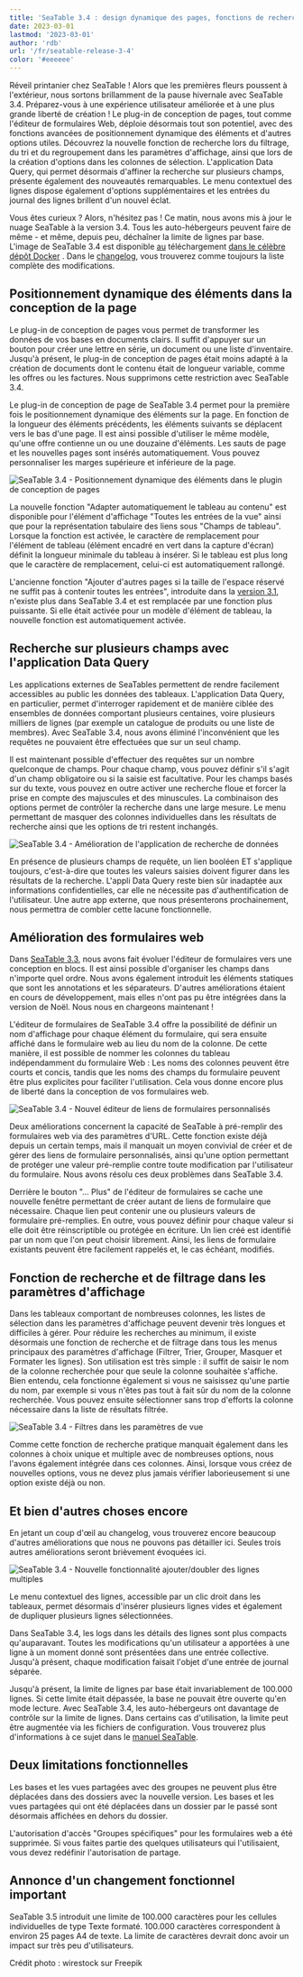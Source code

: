 ```yaml
---
title: 'SeaTable 3.4 : design dynamique des pages, fonctions de recherche supplémentaires et amélioration des formulaires web'
date: 2023-03-01
lastmod: '2023-03-01'
author: 'rdb'
url: '/fr/seatable-release-3-4'
color: '#eeeeee'
---
```


Réveil printanier chez SeaTable ! Alors que les premières fleurs poussent à l'extérieur, nous sortons brillamment de la pause hivernale avec SeaTable 3.4. Préparez-vous à une expérience utilisateur améliorée et à une plus grande liberté de création ! Le plug-in de conception de pages, tout comme l'éditeur de formulaires Web, déploie désormais tout son potentiel, avec des fonctions avancées de positionnement dynamique des éléments et d'autres options utiles. Découvrez la nouvelle fonction de recherche lors du filtrage, du tri et du regroupement dans les paramètres d'affichage, ainsi que lors de la création d'options dans les colonnes de sélection. L'application Data Query, qui permet désormais d'affiner la recherche sur plusieurs champs, présente également des nouveautés remarquables. Le menu contextuel des lignes dispose également d'options supplémentaires et les entrées du journal des lignes brillent d'un nouvel éclat.

Vous êtes curieux ? Alors, n'hésitez pas ! Ce matin, nous avons mis à jour le nuage SeaTable à la version 3.4. Tous les auto-hébergeurs peuvent faire de même - et même, depuis peu, déchaîner la limite de lignes par base. L'image de SeaTable 3.4 est disponible [au](https://hub.docker.com/r/seatable/seatable-enterprise) téléchargement [dans le célèbre dépôt Docker](https://hub.docker.com/r/seatable/seatable-enterprise) . Dans le [changelog](https://seatable.io/fr/seatable-release-3-4/), vous trouverez comme toujours la liste complète des modifications.

## Positionnement dynamique des éléments dans la conception de la page

Le plug-in de conception de pages vous permet de transformer les données de vos bases en documents clairs. Il suffit d'appuyer sur un bouton pour créer une lettre en série, un document ou une liste d'inventaire. Jusqu'à présent, le plug-in de conception de pages était moins adapté à la création de documents dont le contenu était de longueur variable, comme les offres ou les factures. Nous supprimons cette restriction avec SeaTable 3.4.

Le plug-in de conception de page de SeaTable 3.4 permet pour la première fois le positionnement dynamique des éléments sur la page. En fonction de la longueur des éléments précédents, les éléments suivants se déplacent vers le bas d'une page. Il est ainsi possible d'utiliser le même modèle, qu'une offre contienne un ou une douzaine d'éléments. Les sauts de page et les nouvelles pages sont insérés automatiquement. Vous pouvez personnaliser les marges supérieure et inférieure de la page.

![SeaTable 3.4 - Positionnement dynamique des éléments dans le plugin de conception de pages](https://seatable.io/wp-content/uploads/2023/02/SeaTable-3.4-DynamicPositioningElements.png)

La nouvelle fonction "Adapter automatiquement le tableau au contenu" est disponible pour l'élément d'affichage "Toutes les entrées de la vue" ainsi que pour la représentation tabulaire des liens sous "Champs de tableau". Lorsque la fonction est activée, le caractère de remplacement pour l'élément de tableau (élément encadré en vert dans la capture d'écran) définit la longueur minimale du tableau à insérer. Si le tableau est plus long que le caractère de remplacement, celui-ci est automatiquement rallongé.

L'ancienne fonction "Ajouter d'autres pages si la taille de l'espace réservé ne suffit pas à contenir toutes les entrées", introduite dans la [version 3.1](/fr/seatable-release-3-1), n'existe plus dans SeaTable 3.4 et est remplacée par une fonction plus puissante. Si elle était activée pour un modèle d'élément de tableau, la nouvelle fonction est automatiquement activée.

## Recherche sur plusieurs champs avec l'application Data Query

Les applications externes de SeaTables permettent de rendre facilement accessibles au public les données des tableaux. L'application Data Query, en particulier, permet d'interroger rapidement et de manière ciblée des ensembles de données comportant plusieurs centaines, voire plusieurs milliers de lignes (par exemple un catalogue de produits ou une liste de membres). Avec SeaTable 3.4, nous avons éliminé l'inconvénient que les requêtes ne pouvaient être effectuées que sur un seul champ.

Il est maintenant possible d'effectuer des requêtes sur un nombre quelconque de champs. Pour chaque champ, vous pouvez définir s'il s'agit d'un champ obligatoire ou si la saisie est facultative. Pour les champs basés sur du texte, vous pouvez en outre activer une recherche floue et forcer la prise en compte des majuscules et des minuscules. La combinaison des options permet de contrôler la recherche dans une large mesure. Le menu permettant de masquer des colonnes individuelles dans les résultats de recherche ainsi que les options de tri restent inchangés.

![SeaTable 3.4 - Amélioration de l'application de recherche de données](https://seatable.io/wp-content/uploads/2023/02/SeaTable-3.4-DataQueryApp.png)

En présence de plusieurs champs de requête, un lien booléen ET s'applique toujours, c'est-à-dire que toutes les valeurs saisies doivent figurer dans les résultats de la recherche. L'appli Data Query reste bien sûr inadaptée aux informations confidentielles, car elle ne nécessite pas d'authentification de l'utilisateur. Une autre app externe, que nous présenterons prochainement, nous permettra de combler cette lacune fonctionnelle.

## Amélioration des formulaires web

Dans [SeaTable 3.3](/fr/seatable-release-3-3/?lang=auto), nous avons fait évoluer l'éditeur de formulaires vers une conception en blocs. Il est ainsi possible d'organiser les champs dans n'importe quel ordre. Nous avons également introduit les éléments statiques que sont les annotations et les séparateurs. D'autres améliorations étaient en cours de développement, mais elles n'ont pas pu être intégrées dans la version de Noël. Nous nous en chargeons maintenant !

L'éditeur de formulaires de SeaTable 3.4 offre la possibilité de définir un nom d'affichage pour chaque élément du formulaire, qui sera ensuite affiché dans le formulaire web au lieu du nom de la colonne. De cette manière, il est possible de nommer les colonnes du tableau indépendamment du formulaire Web : Les noms des colonnes peuvent être courts et concis, tandis que les noms des champs du formulaire peuvent être plus explicites pour faciliter l'utilisation. Cela vous donne encore plus de liberté dans la conception de vos formulaires web.

![SeaTable 3.4 - Nouvel éditeur de liens de formulaires personnalisés](https://seatable.io/wp-content/uploads/2023/02/SeaTable-3.4-FormLinkEditor.png)

Deux améliorations concernent la capacité de SeaTable à pré-remplir des formulaires web via des paramètres d'URL. Cette fonction existe déjà depuis un certain temps, mais il manquait un moyen convivial de créer et de gérer des liens de formulaire personnalisés, ainsi qu'une option permettant de protéger une valeur pré-remplie contre toute modification par l'utilisateur du formulaire. Nous avons résolu ces deux problèmes dans SeaTable 3.4.

Derrière le bouton "... Plus" de l'éditeur de formulaires se cache une nouvelle fenêtre permettant de créer autant de liens de formulaire que nécessaire. Chaque lien peut contenir une ou plusieurs valeurs de formulaire pré-remplies. En outre, vous pouvez définir pour chaque valeur si elle doit être réinscriptible ou protégée en écriture. Un lien créé est identifié par un nom que l'on peut choisir librement. Ainsi, les liens de formulaire existants peuvent être facilement rappelés et, le cas échéant, modifiés.

## Fonction de recherche et de filtrage dans les paramètres d'affichage

Dans les tableaux comportant de nombreuses colonnes, les listes de sélection dans les paramètres d'affichage peuvent devenir très longues et difficiles à gérer. Pour réduire les recherches au minimum, il existe désormais une fonction de recherche et de filtrage dans tous les menus principaux des paramètres d'affichage (Filtrer, Trier, Grouper, Masquer et Formater les lignes). Son utilisation est très simple : il suffit de saisir le nom de la colonne recherchée pour que seule la colonne souhaitée s'affiche. Bien entendu, cela fonctionne également si vous ne saisissez qu'une partie du nom, par exemple si vous n'êtes pas tout à fait sûr du nom de la colonne recherchée. Vous pouvez ensuite sélectionner sans trop d'efforts la colonne nécessaire dans la liste de résultats filtrée.

![SeaTable 3.4 - Filtres dans les paramètres de vue](https://seatable.io/wp-content/uploads/2023/02/SeaTable-3.4-FilterInViewSettings.png)

Comme cette fonction de recherche pratique manquait également dans les colonnes à choix unique et multiple avec de nombreuses options, nous l'avons également intégrée dans ces colonnes. Ainsi, lorsque vous créez de nouvelles options, vous ne devez plus jamais vérifier laborieusement si une option existe déjà ou non.

## Et bien d'autres choses encore

En jetant un coup d'œil au changelog, vous trouverez encore beaucoup d'autres améliorations que nous ne pouvons pas détailler ici. Seules trois autres améliorations seront brièvement évoquées ici.

![SeaTable 3.4 - Nouvelle fonctionnalité ajouter/doubler des lignes multiples](https://seatable.io/wp-content/uploads/2023/02/SeaTable-3.4-AddMultipleRows.png)

Le menu contextuel des lignes, accessible par un clic droit dans les tableaux, permet désormais d'insérer plusieurs lignes vides et également de dupliquer plusieurs lignes sélectionnées.

Dans SeaTable 3.4, les logs dans les détails des lignes sont plus compacts qu'auparavant. Toutes les modifications qu'un utilisateur a apportées à une ligne à un moment donné sont présentées dans une entrée collective. Jusqu'à présent, chaque modification faisait l'objet d'une entrée de journal séparée.

Jusqu'à présent, la limite de lignes par base était invariablement de 100.000 lignes. Si cette limite était dépassée, la base ne pouvait être ouverte qu'en mode lecture. Avec SeaTable 3.4, les auto-hébergeurs ont davantage de contrôle sur la limite de lignes. Dans certains cas d'utilisation, la limite peut être augmentée via les fichiers de configuration. Vous trouverez plus d'informations à ce sujet dans le [manuel SeaTable](https://manual.seatable.io/config/base_rows_limit/).

## Deux limitations fonctionnelles

Les bases et les vues partagées avec des groupes ne peuvent plus être déplacées dans des dossiers avec la nouvelle version. Les bases et les vues partagées qui ont été déplacées dans un dossier par le passé sont désormais affichées en dehors du dossier.

L'autorisation d'accès "Groupes spécifiques" pour les formulaires web a été supprimée. Si vous faites partie des quelques utilisateurs qui l'utilisaient, vous devez redéfinir l'autorisation de partage.

## Annonce d'un changement fonctionnel important

SeaTable 3.5 introduit une limite de 100.000 caractères pour les cellules individuelles de type Texte formaté. 100.000 caractères correspondent à environ 25 pages A4 de texte. La limite de caractères devrait donc avoir un impact sur très peu d'utilisateurs.

Crédit photo : wirestock sur Freepik
